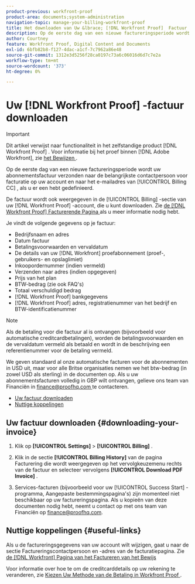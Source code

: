```yaml
---
product-previous: workfront-proof
product-area: documents;system-administration
navigation-topic: manage-your-billing-workfront-proof
title: Het downloaden van Uw &lbrace; [!DNL Workfront Proof]  Factuur
description: Op de eerste dag van een nieuwe factureringsperiode wordt uw abonnementsfactuur verzonden naar de belangrijkste contactpersoon voor facturatie op uw account en naar het e-mailadres voor facturering van CC, als u er een hebt gedefinieerd.
author: Courtney
feature: Workfront Proof, Digital Content and Documents
exl-id: 6bfb82b8-f127-4dac-a1cf-7c7962a86e48
source-git-commit: 1312e3d5256f28ca0197c73a6c06016d6d7c7e2a
workflow-type: tm+mt
source-wordcount: '373'
ht-degree: 0%

---
```


# Uw [!DNL Workfront Proof] -factuur downloaden

>[!IMPORTANT]
>
>Dit artikel verwijst naar functionaliteit in het zelfstandige product [!DNL Workfront Proof] . Voor informatie bij het proef binnen [!DNL Adobe Workfront], zie [ het Bewijzen ](../../../review-and-approve-work/proofing/proofing.md).

Op de eerste dag van een nieuwe factureringsperiode wordt uw abonnementsfactuur verzonden naar de belangrijkste contactpersoon voor facturatie op uw account en naar het e-mailadres van [!UICONTROL Billing CC] , als u er een hebt gedefinieerd.

De factuur wordt ook weergegeven in de [!UICONTROL Billing] -sectie van uw [!DNL Workfront Proof] -account, die u kunt downloaden. Zie [ de  [!DNL Workfront Proof]  Facturerende Pagina ](../../../workfront-proof/wp-billingsettings/manage-your-billing/wp-billing-page.md) als u meer informatie nodig hebt.

Je vindt de volgende gegevens op je factuur:

* Bedrijfsnaam en adres
* Datum factuur
* Betalingsvoorwaarden en vervaldatum
* De details van uw [!DNL Workfront] proefabonnement (proef-, gebruikers- en opslaglimiet)
* Inkoopordernummer (indien vermeld)
* Verzenden naar adres (indien opgegeven)
* Prijs van het plan
* BTW-bedrag (zie ook FAQ&#39;s)
* Totaal verschuldigd bedrag
* [!DNL Workfront Proof] bankgegevens
* [!DNL Workfront Proof] adres, registratienummer van het bedrijf en BTW-identificatienummer

>[!NOTE]
>
> Als de betaling voor die factuur al is ontvangen (bijvoorbeeld voor automatische creditcardbetalingen), worden de betalingsvoorwaarden en de vervaldatum vermeld als betaald en wordt in de beschrijving een referentienummer voor de betaling vermeld.

We geven standaard al onze automatische facturen voor de abonnementen in USD uit, maar voor alle Britse organisaties nemen we het btw-bedrag (in zowel USD als sterling) in de documenten op. Als u uw abonnementsfacturen volledig in GBP wilt ontvangen, gelieve ons team van Financiën in [ finance@proofhq.com ](mailto:finance@proofhq.com) te contacteren.

* [Uw factuur downloaden](#downloading-your-invoice)
* [Nuttige koppelingen](#useful-links)

## Uw factuur downloaden {#downloading-your-invoice}

1. Klik op **[!UICONTROL Settings]** > **[!UICONTROL Billing]** .

1. Klik in de sectie **[!UICONTROL Billing History]** van de pagina Facturering die wordt weergegeven op het vervolgkeuzemenu rechts van de factuur en selecteer vervolgens **[!UICONTROL Download PDF Invoice]** .

1. Services-facturen (bijvoorbeeld voor uw [!UICONTROL Success Start] -programma, Aangepaste bestemmingspagina&#39;s) zijn momenteel niet beschikbaar op uw factureringspagina. Als u kopieën van deze documenten nodig hebt, neemt u contact op met ons team van Financiën op finance@proofhq.com.

## Nuttige koppelingen {#useful-links}

Als u de factureringsgegevens van uw account wilt wijzigen, gaat u naar de sectie Factureringscontactpersoon en -adres van de facturatiepagina. Zie [ de  [!DNL Workfront]  Pagina van het Factureren van het Bewijs ](../../../workfront-proof/wp-billingsettings/manage-your-billing/wp-billing-page.md)

Voor informatie over hoe te om de creditcarddetails op uw rekening te veranderen, zie [ Kiezen Uw Methode van de Betaling in Workfront Proof ](../../../workfront-proof/wp-billingsettings/manage-your-billing/choose-payment-method-in-wp.md).

<!--For the detailed information on payments and invoicing, see [Account Payment in Workfront Proof](../../../workfront-proof/wp-billingsettings/manage-your-billing/acct-payment-in-wp.md). -->
